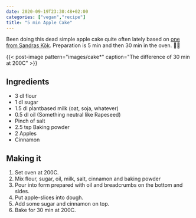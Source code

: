 ```yaml
---
date: 2020-09-19T23:30:48+02:00
categories: ["vegan","recipe"]
title: "5 min Apple Cake"
---
```


Been doing this dead simple apple cake quite often lately based on [one from Sandras Kök](https://sandraskok.blogspot.com/2012/10/vegansk-appelkaka.html). Preparation is 5 min and then 30 min in the oven. ✌🏻

{{< post-image pattern="images/cake*" caption="The difference of 30 min at 200C" >}}

## Ingredients

* 3 dl flour
* 1 dl sugar
* 1.5 dl plantbased milk (oat, soja, whatever)
* 0.5 dl oil (Something neutral like Rapeseed)
* Pinch of salt
* 2.5 tsp Baking powder
* 2 Apples
* Cinnamon

## Making it

1. Set oven at 200C.
2. Mix flour, sugar, oil, milk, salt, cinnamon and baking powder
3. Pour into form prepared with oil and breadcrumbs on the bottom and sides.
4. Put apple-slices into dough.
5. Add some sugar and cinnamon on top.
6. Bake for 30 min at 200C.
